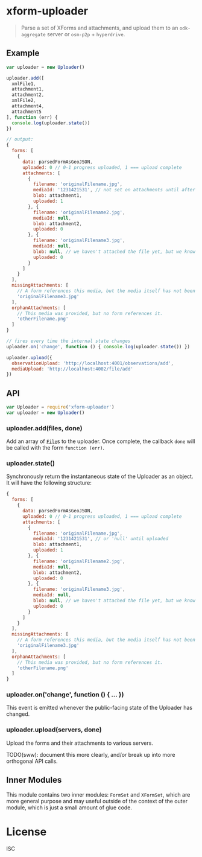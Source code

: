 # xform-uploader

> Parse a set of XForms and attachments, and upload them to an `odk-aggregate`
> server or `osm-p2p` + `hyperdrive`.

## Example

```js
var uploader = new Uploader()

uploader.add([
  xmlFile1,
  attachment1,
  attachment2,
  xmlFile2,
  attachment4,
  attachment5
], function (err) {
  console.log(uploader.state())
})

// output:
{
  forms: [
    {
      data: parsedFormAsGeoJSON,
      uploaded: 0 // 0-1 progress uploaded, 1 === upload complete
      attachments: [
        {
          filename: 'originalFilename.jpg',
          mediaId: '1231421531', // not set on attachments until after upload
          blob: attachment1,
          uploaded: 1
        }, {
          filename: 'originalFilename2.jpg',
          mediaId: null,
          blob: attachment2,
          uploaded: 0
        }, {
          filename: 'originalFilename3.jpg',
          mediaId: null,
          blob: null, // we haven't attached the file yet, but we know there should be one from parsing the form XML
          uploaded: 0
        }
      ]
    }
  ],
  missingAttachments: [
    // A form references this media, but the media itself has not been provided.
    'originalFilename3.jpg'
  ],
  orphanAttachments: [
    // This media was provided, but no form references it.
    'otherFilename.png'
  ]
}

// fires every time the internal state changes
uploader.on('change', function () { console.log(uploader.state()) })

uploader.upload({
  observationUpload: 'http://localhost:4001/observations/add',
  mediaUpload: 'http://localhost:4002/file/add'
})
```

## API

```js
var Uploader = require('xform-uploader')
var uploader = new Uploader()
```

### uploader.add(files, done)

Add an array of [`File`](https://developer.mozilla.org/en-US/docs/Web/API/File)s to the uploader. Once complete, the callback `done` will be called with the form `function (err)`.

### uploader.state()

Synchronously return the instantaneous state of the Uploader as an object. It will have the following structure:

```js
{
  forms: [
    {
      data: parsedFormAsGeoJSON,
      uploaded: 0 // 0-1 progress uploaded, 1 === upload complete
      attachments: [
        {
          filename: 'originalFilename.jpg',
          mediaId: '1231421531', // or 'null' until uploaded
          blob: attachment1,
          uploaded: 1
        }, {
          filename: 'originalFilename2.jpg',
          mediaId: null,
          blob: attachment2,
          uploaded: 0
        }, {
          filename: 'originalFilename3.jpg',
          mediaId: null,
          blob: null, // we haven't attached the file yet, but we know there should be one from parsing the form XML
          uploaded: 0
        }
      ]
    }
  ],
  missingAttachments: [
    // A form references this media, but the media itself has not been provided.
    'originalFilename3.jpg'
  ],
  orphanAttachments: [
    // This media was provided, but no form references it.
    'otherFilename.png'
  ]
}
```

### uploader.on('change', function () { ... })

This event is emitted whenever the public-facing state of the Uploader has changed.

### uploader.upload(servers, done)

Upload the forms and their attachments to various servers.

TODO(sww): document this more clearly, and/or break up into more orthogonal API calls.

## Inner Modules

This module contains two inner modules: `FormSet` and `XFormSet`, which are more
general purpose and may useful outside of the context of the outer module,
which is just a small amount of glue code.

# License

ISC

